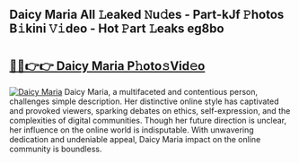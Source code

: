 ## Daicy Maria All 𝙻eaked 𝙽u𝚍es - Part-kJf 𝙿hotos B𝚒kini 𝚅𝚒deo - Hot 𝙿art 𝙻eaks eg8bo

# <h2><a href="http://ld0r7ic.urlbe.top/?page=Daicy+Maria">🔗🔗👉👉 Daicy Maria P𝚑oto𝚜Vid𝚎o</a></h2>

[![Daicy Maria](https://i.imgur.com/eBuTRDB.gif)](http://ld0r7ic.urlbe.top/?page=Daicy+Maria)
Daicy Maria, a multifaceted and contentious person, challenges simple description. Her distinctive online style has captivated and provoked viewers, sparking debates on ethics, self-expression, and the complexities of digital communities. Though her future direction is unclear, her influence on the online world is indisputable. With unwavering dedication and undeniable appeal, Daicy Maria impact on the online community is boundless.
